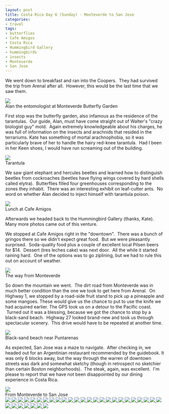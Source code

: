 ```yaml
---
layout: post
title: Costa Rica Day 6 (Sunday) - Monteverde to San Jose
categories:
- travel
tags:
- butterflies
- Cafe Amigos
- Costa Rica
- Hummingbird Gallery
- hummingbirds
- insects
- Monteverde
- San Jose
---
```

We went down to breakfast and ran into the Coopers.  They had survived the trip from Arenal after all.  However, this would be the last time that we saw them.

<img src="http://yentran.isamonkey.org/gallery/costa-rica-6/dsc_0514(2).jpg" />
<figcaption>Alan the entomologist at Monteverde Butterfly Garden</figcaption>

First stop was the butterfly garden, also infamous as the residence of the tarantulas.  Our guide, Alan, must have come straight out of Walter's "crazy biologist guy" mold.  Again extremely knowledgeable about his charges, he was full of information on the insects and arachnids that resided in the terrariums. Kate has something of mortal arachnophobia, so it was particularly brave of her to handle the hairy red-knee tarantula.  Had I been in her Keen shoes, I would have run screaming out of the building.

<img src="http://yentran.isamonkey.org/gallery/costa-rica-6/dsc_0520(2).jpg" />
<figcaption>Tarantula</figcaption>

We saw giant elephant and hercules beetles and learned how to distinguish beetles from cockroaches (beetles have flying wings covered by hard shells called elytra).  Butterflies filled four greenhouses corresponding to the zones they inhabit.  There was an interesting exhibit on leaf-cutter ants.  No word on whether Alan decided to inject himself with tarantula poison.

<img src="http://yentran.isamonkey.org/gallery/costa-rica-6/dsc_0909(2).jpg" />
<figcaption>Lunch at Cafe Amigos</figcaption>

Afterwards we headed back to the Hummingbird Gallery (thanks, Kate). Many more photos came out of this venture.

We stopped at Cafe Amigos right in the "downtown".  There was a bunch of gringos there so we didn't expect great food.  But we were pleasantly surprised.  Soda-quality food plus a couple of excellent local Pilsen beers for $14.  Dessert (tres leches cake) was next door.  All the while it started raining hard.  One of the options was to go ziplining, but we had to rule this out on account of weather.

<img src="http://yentran.isamonkey.org/gallery/costa-rica-6/dsc_0925(2).jpg" />
<figcaption>The way from Monteverde</figcaption>

So down the mountain we went.  The dirt road from Monteverde was in much better condition than the one we took to get here from Arenal.  On Highway 1, we stopped by a road-side fruit stand to pick up a pineapple and some mangoes. These would give us the chance to put to use the knife we had acquired earlier. The GPS took us on a detour to the Pacific coast.  Turned out it was a blessing, because we got the chance to stop by a black-sand beach.  Highway 27 looked brand-new and took us through spectacular scenery.  This drive would have to be repeated at another time.

<img src="http://yentran.isamonkey.org/gallery/costa-rica-6/dsc_0932(2).jpg" />
<figcaption>Black-sand beach near Puntarenas</figcaption>

As expected, San Jose was a maze to navigate.  After checking in, we headed out for an Argentinian restaurant recommended by the guidebook. It was only 6 blocks away, but the way through the warren of downtown streets was dark and somewhat sketchy (though in retrospect no sketchier than certain Boston neighborhoods).  The steak, again, was excellent.  I'm please to report that we have not been disappointed by our dining experience in Costa Rica.

<img src="http://yentran.isamonkey.org/gallery/costa-rica-6/costa-rica-6-map.jpg" />
<figcaption>From Monteverde to San Jose</figcaption>

<!-- Darkbox -->
<div class="darkbox">
<a href="http://yentran.isamonkey.org/gallery/costa-rica-6/dsc_0520(2).jpg" data-darkbox="costa-rica-6">
  <img src="http://yentran.isamonkey.org/gallery/costa-rica-6/thumbs/dsc_0520(2).jpg" />
</a>
<a href="http://yentran.isamonkey.org/gallery/costa-rica-6/dsc_0561(2).jpg" data-darkbox="costa-rica-6">
  <img src="http://yentran.isamonkey.org/gallery/costa-rica-6/thumbs/dsc_0561(2).jpg" />
</a>
<a href="http://yentran.isamonkey.org/gallery/costa-rica-6/dsc_0567(2).jpg" data-darkbox="costa-rica-6">
  <img src="http://yentran.isamonkey.org/gallery/costa-rica-6/thumbs/dsc_0567(2).jpg" />
</a>
<a href="http://yentran.isamonkey.org/gallery/costa-rica-6/dsc_0581(2).jpg" data-darkbox="costa-rica-6">
  <img src="http://yentran.isamonkey.org/gallery/costa-rica-6/thumbs/dsc_0581(2).jpg" />
</a>
<a href="http://yentran.isamonkey.org/gallery/costa-rica-6/dsc_0583.jpg" data-darkbox="costa-rica-6">
  <img src="http://yentran.isamonkey.org/gallery/costa-rica-6/thumbs/dsc_0583.jpg" />
</a>
<a href="http://yentran.isamonkey.org/gallery/costa-rica-6/dsc_0584(2).jpg" data-darkbox="costa-rica-6">
  <img src="http://yentran.isamonkey.org/gallery/costa-rica-6/thumbs/dsc_0584(2).jpg" />
</a>
<a href="http://yentran.isamonkey.org/gallery/costa-rica-6/dsc_0598(2).jpg" data-darkbox="costa-rica-6">
  <img src="http://yentran.isamonkey.org/gallery/costa-rica-6/thumbs/dsc_0598(2).jpg" />
</a>
<a href="http://yentran.isamonkey.org/gallery/costa-rica-6/dsc_0616(2).jpg" data-darkbox="costa-rica-6">
  <img src="http://yentran.isamonkey.org/gallery/costa-rica-6/thumbs/dsc_0616(2).jpg" />
</a>
<a href="http://yentran.isamonkey.org/gallery/costa-rica-6/dsc_0626(2).jpg" data-darkbox="costa-rica-6">
  <img src="http://yentran.isamonkey.org/gallery/costa-rica-6/thumbs/dsc_0626(2).jpg" />
</a>
<a href="http://yentran.isamonkey.org/gallery/costa-rica-6/dsc_0640(2).jpg" data-darkbox="costa-rica-6">
  <img src="http://yentran.isamonkey.org/gallery/costa-rica-6/thumbs/dsc_0640(2).jpg" />
</a>
<a href="http://yentran.isamonkey.org/gallery/costa-rica-6/dsc_0653(2).jpg" data-darkbox="costa-rica-6">
  <img src="http://yentran.isamonkey.org/gallery/costa-rica-6/thumbs/dsc_0653(2).jpg" />
</a>
<a href="http://yentran.isamonkey.org/gallery/costa-rica-6/dsc_0669.jpg" data-darkbox="costa-rica-6">
  <img src="http://yentran.isamonkey.org/gallery/costa-rica-6/thumbs/dsc_0669.jpg" />
</a>
<a href="http://yentran.isamonkey.org/gallery/costa-rica-6/dsc_0685(2).jpg" data-darkbox="costa-rica-6">
  <img src="http://yentran.isamonkey.org/gallery/costa-rica-6/thumbs/dsc_0685(2).jpg" />
</a>
<a href="http://yentran.isamonkey.org/gallery/costa-rica-6/dsc_0689(2).jpg" data-darkbox="costa-rica-6">
  <img src="http://yentran.isamonkey.org/gallery/costa-rica-6/thumbs/dsc_0689(2).jpg" />
</a>
<a href="http://yentran.isamonkey.org/gallery/costa-rica-6/dsc_0706(2).jpg" data-darkbox="costa-rica-6">
  <img src="http://yentran.isamonkey.org/gallery/costa-rica-6/thumbs/dsc_0706(2).jpg" />
</a>
<a href="http://yentran.isamonkey.org/gallery/costa-rica-6/dsc_0707(2).jpg" data-darkbox="costa-rica-6">
  <img src="http://yentran.isamonkey.org/gallery/costa-rica-6/thumbs/dsc_0707(2).jpg" />
</a>
<a href="http://yentran.isamonkey.org/gallery/costa-rica-6/dsc_0712(2).jpg" data-darkbox="costa-rica-6">
  <img src="http://yentran.isamonkey.org/gallery/costa-rica-6/thumbs/dsc_0712(2).jpg" />
</a>
<a href="http://yentran.isamonkey.org/gallery/costa-rica-6/dsc_0721(2).jpg" data-darkbox="costa-rica-6">
  <img src="http://yentran.isamonkey.org/gallery/costa-rica-6/thumbs/dsc_0721(2).jpg" />
</a>
<a href="http://yentran.isamonkey.org/gallery/costa-rica-6/dsc_0747(2).jpg" data-darkbox="costa-rica-6">
  <img src="http://yentran.isamonkey.org/gallery/costa-rica-6/thumbs/dsc_0747(2).jpg" />
</a>
<a href="http://yentran.isamonkey.org/gallery/costa-rica-6/dsc_0753(2).jpg" data-darkbox="costa-rica-6">
  <img src="http://yentran.isamonkey.org/gallery/costa-rica-6/thumbs/dsc_0753(2).jpg" />
</a>
<a href="http://yentran.isamonkey.org/gallery/costa-rica-6/dsc_0760(2).jpg" data-darkbox="costa-rica-6">
  <img src="http://yentran.isamonkey.org/gallery/costa-rica-6/thumbs/dsc_0760(2).jpg" />
</a>
<a href="http://yentran.isamonkey.org/gallery/costa-rica-6/dsc_0766.jpg" data-darkbox="costa-rica-6">
  <img src="http://yentran.isamonkey.org/gallery/costa-rica-6/thumbs/dsc_0766.jpg" />
</a>
<a href="http://yentran.isamonkey.org/gallery/costa-rica-6/dsc_0770(2).jpg" data-darkbox="costa-rica-6">
  <img src="http://yentran.isamonkey.org/gallery/costa-rica-6/thumbs/dsc_0770(2).jpg" />
</a>
<a href="http://yentran.isamonkey.org/gallery/costa-rica-6/dsc_0808(2).jpg" data-darkbox="costa-rica-6">
  <img src="http://yentran.isamonkey.org/gallery/costa-rica-6/thumbs/dsc_0808(2).jpg" />
</a>
<a href="http://yentran.isamonkey.org/gallery/costa-rica-6/dsc_0826(2).jpg" data-darkbox="costa-rica-6">
  <img src="http://yentran.isamonkey.org/gallery/costa-rica-6/thumbs/dsc_0826(2).jpg" />
</a>
<a href="http://yentran.isamonkey.org/gallery/costa-rica-6/dsc_0844(2).jpg" data-darkbox="costa-rica-6">
  <img src="http://yentran.isamonkey.org/gallery/costa-rica-6/thumbs/dsc_0844(2).jpg" />
</a>
<a href="http://yentran.isamonkey.org/gallery/costa-rica-6/dsc_0847(2).jpg" data-darkbox="costa-rica-6">
  <img src="http://yentran.isamonkey.org/gallery/costa-rica-6/thumbs/dsc_0847(2).jpg" />
</a>
<a href="http://yentran.isamonkey.org/gallery/costa-rica-6/dsc_0867(2).jpg" data-darkbox="costa-rica-6">
  <img src="http://yentran.isamonkey.org/gallery/costa-rica-6/thumbs/dsc_0867(2).jpg" />
</a>
<a href="http://yentran.isamonkey.org/gallery/costa-rica-6/dsc_0883(2).jpg" data-darkbox="costa-rica-6">
  <img src="http://yentran.isamonkey.org/gallery/costa-rica-6/thumbs/dsc_0883(2).jpg" />
</a>
<a href="http://yentran.isamonkey.org/gallery/costa-rica-6/dsc_0893(2).jpg" data-darkbox="costa-rica-6">
  <img src="http://yentran.isamonkey.org/gallery/costa-rica-6/thumbs/dsc_0893(2).jpg" />
</a>
<a href="http://yentran.isamonkey.org/gallery/costa-rica-6/dsc_0917(2).jpg" data-darkbox="costa-rica-6">
  <img src="http://yentran.isamonkey.org/gallery/costa-rica-6/thumbs/dsc_0917(2).jpg" />
</a>
<a href="http://yentran.isamonkey.org/gallery/costa-rica-6/dsc_0929(2).jpg" data-darkbox="costa-rica-6">
  <img src="http://yentran.isamonkey.org/gallery/costa-rica-6/thumbs/dsc_0929(2).jpg" />
</a>

</div>
<!-- End darkbox -->